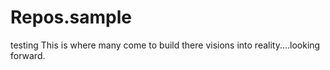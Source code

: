# Repos.sample
testing
This is where many come to build there visions into reality....looking forward.
